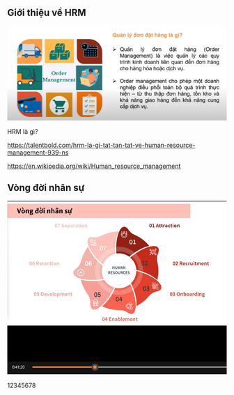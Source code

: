 ## Giới thiệu về HRM

![alt text](image-22.png)

HRM là gì?

https://talentbold.com/hrm-la-gi-tat-tan-tat-ve-human-resource-management-939-ns

https://en.wikipedia.org/wiki/Human_resource_management

<!-- Video nhóm 6 -->

<!-- Video download -->

## Vòng đời nhân sự

![alt text](image-16.png)

<!-- Video download -->

12345678
